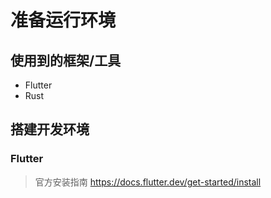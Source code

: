 # 准备运行环境

## 使用到的框架/工具

- Flutter
- Rust

## 搭建开发环境

### Flutter

> 官方安装指南 https://docs.flutter.dev/get-started/install

